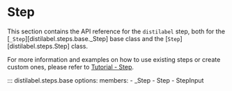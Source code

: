 # Step

This section contains the API reference for the `distilabel` step, both for the [`_Step`][distilabel.steps.base._Step] base class and the [`Step`][distilabel.steps.Step] class.

For more information and examples on how to use existing steps or create custom ones, please refer to [Tutorial - Step](../../sections/learn/tutorial/step/index.md).

::: distilabel.steps.base
    options:
      members:
      - _Step
      - Step
      - StepInput
